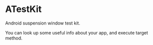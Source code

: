 # ATestKit

Android suspension window test kit.

You can look up some useful info about your app, and execute target method.
